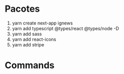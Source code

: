 # Pacotes
1. yarn create next-app ignews
2. yarn add typescript @types/react @types/node -D
3. yarn add sass
4. yarn add react-icons
5. yarn add stripe

# Commands

